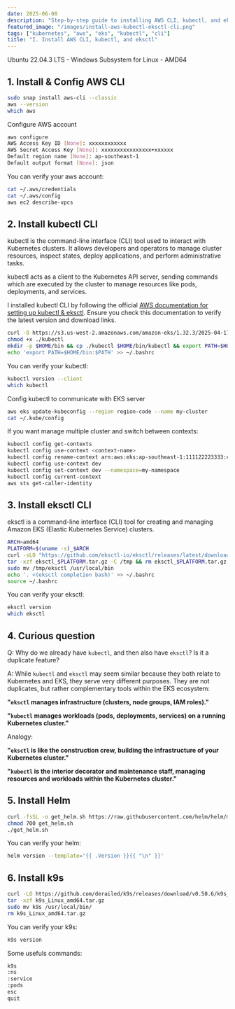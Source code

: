 ```yaml
---
date: 2025-06-08
description: "Step-by-step guide to installing AWS CLI, kubectl, and eksctl on Ubuntu 22.04.3 LTS (WSL)."
featured_image: "/images/install-aws-kubectl-eksctl-cli.png"
tags: ["kubernetes", "aws", "eks", "kubectl", "cli"]
title: "I. Install AWS CLI, kubectl, and eksctl"
---
```


Ubuntu 22.04.3 LTS - Windows Subsystem for Linux - AMD64

## 1. Install & Config AWS CLI
```bash
sudo snap install aws-cli --classic
aws --version
which aws
```
Configure AWS account
```bash
aws configure
AWS Access Key ID [None]: xxxxxxxxxxxx
AWS Secret Access Key [None]: xxxxxxxxxxxxxxxx+xxxxxx
Default region name [None]: ap-southeast-1
Default output format [None]: json
```
You can verify your aws account:
```bash
cat ~/.aws/credentials
cat ~/.aws/config
aws ec2 describe-vpcs
```

## 2. Install kubectl CLI
kubectl is the command-line interface (CLI) tool used to interact with Kubernetes clusters. It allows developers and operators to manage cluster resources, inspect states, deploy applications, and perform administrative tasks.

kubectl acts as a client to the Kubernetes API server, sending commands which are executed by the cluster to manage resources like pods, deployments, and services.

I installed kubectl CLI by following the official [AWS documentation for setting up kubectl & eksctl](https://docs.aws.amazon.com/eks/latest/userguide/install-kubectl.html#linux_amd64_kubectl/ "Visit aws setup kubectl & eksctl!"). Ensure you check this documentation to verify the latest version and download links.

```bash
curl -O https://s3.us-west-2.amazonaws.com/amazon-eks/1.32.3/2025-04-17/bin/linux/amd64/kubectl
chmod +x ./kubectl
mkdir -p $HOME/bin && cp ./kubectl $HOME/bin/kubectl && export PATH=$HOME/bin:$PATH
echo 'export PATH=$HOME/bin:$PATH' >> ~/.bashrc
```
You can verify your kubectl:
```bash
kubectl version --client
which kubectl
```
Config kubectl to communicate with EKS server
```bash
aws eks update-kubeconfig --region region-code --name my-cluster
cat ~/.kube/config
```
If you want manage multiple cluster and switch between contexts:
```bash
kubectl config get-contexts
kubectl config use-context <context-name>
kubectl config rename-context arn:aws:eks:ap-southeast-1:111122223333:cluster/dev dev
kubectl config use-context dev
kubectl config set-context dev --namespace=my-namespace
kubectl config current-context
aws sts get-caller-identity
```

## 3. Install eksctl CLI
eksctl is a command-line interface (CLI) tool for creating and managing Amazon EKS (Elastic Kubernetes Service) clusters.

```bash
ARCH=amd64
PLATFORM=$(uname -s)_$ARCH
curl -sLO "https://github.com/eksctl-io/eksctl/releases/latest/download/eksctl_$PLATFORM.tar.gz"
tar -xzf eksctl_$PLATFORM.tar.gz -C /tmp && rm eksctl_$PLATFORM.tar.gz
sudo mv /tmp/eksctl /usr/local/bin
echo '. <(eksctl completion bash)' >> ~/.bashrc
source ~/.bashrc
```
You can verify your eksctl:
```bash
eksctl version
which eksctl
```

## 4. Curious question
Q: Why do we already have `kubectl`, and then also have `eksctl`? Is it a duplicate feature?

A:
While `kubectl` and `eksctl` may seem similar because they both relate to Kubernetes and EKS, they serve very different purposes. They are not duplicates, but rather complementary tools within the EKS ecosystem:

**"`eksctl` manages infrastructure (clusters, node groups, IAM roles)."**

**"`kubectl` manages workloads (pods, deployments, services) on a running Kubernetes cluster."**

Analogy:

**"`eksctl` is like the construction crew, building the infrastructure of your Kubernetes cluster."**

**"`kubectl` is the interior decorator and maintenance staff, managing resources and workloads within the Kubernetes cluster."**

## 5. Install Helm
```bash
curl -fsSL -o get_helm.sh https://raw.githubusercontent.com/helm/helm/main/scripts/get-helm-3
chmod 700 get_helm.sh
./get_helm.sh
```
You can verify your helm:
```bash
helm version --template='{{ .Version }}{{ "\n" }}'
```

## 6. Install k9s
```bash
curl -LO https://github.com/derailed/k9s/releases/download/v0.50.6/k9s_Linux_amd64.tar.gz
tar -xzf k9s_Linux_amd64.tar.gz
sudo mv k9s /usr/local/bin/
rm k9s_Linux_amd64.tar.gz
```
You can verify your k9s:
```bash
k9s version
```
Some usefuls commands:
```bash
k9s
:ns
:service
:pods
esc
quit
```